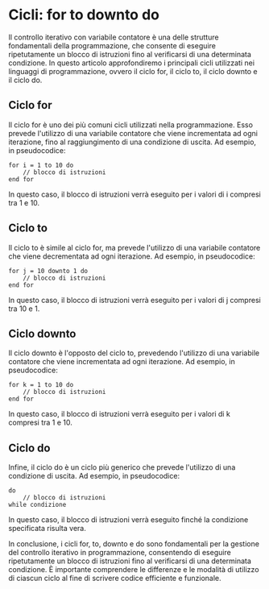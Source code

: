 # Cicli: for to downto do

Il controllo iterativo con variabile contatore è una delle strutture fondamentali della programmazione, che consente di eseguire ripetutamente un blocco di istruzioni fino al verificarsi di una determinata condizione. In questo articolo approfondiremo i principali cicli utilizzati nei linguaggi di programmazione, ovvero il ciclo for, il ciclo to, il ciclo downto e il ciclo do.

## Ciclo for

Il ciclo for è uno dei più comuni cicli utilizzati nella programmazione. Esso prevede l'utilizzo di una variabile contatore che viene incrementata ad ogni iterazione, fino al raggiungimento di una condizione di uscita. Ad esempio, in pseudocodice:

```
for i = 1 to 10 do
    // blocco di istruzioni
end for
```

In questo caso, il blocco di istruzioni verrà eseguito per i valori di i compresi tra 1 e 10.

## Ciclo to

Il ciclo to è simile al ciclo for, ma prevede l'utilizzo di una variabile contatore che viene decrementata ad ogni iterazione. Ad esempio, in pseudocodice:

```
for j = 10 downto 1 do
    // blocco di istruzioni
end for
```

In questo caso, il blocco di istruzioni verrà eseguito per i valori di j compresi tra 10 e 1.

## Ciclo downto

Il ciclo downto è l'opposto del ciclo to, prevedendo l'utilizzo di una variabile contatore che viene incrementata ad ogni iterazione. Ad esempio, in pseudocodice:

```
for k = 1 to 10 do
    // blocco di istruzioni
end for
```

In questo caso, il blocco di istruzioni verrà eseguito per i valori di k compresi tra 1 e 10.

## Ciclo do

Infine, il ciclo do è un ciclo più generico che prevede l'utilizzo di una condizione di uscita. Ad esempio, in pseudocodice:

```
do
    // blocco di istruzioni
while condizione
```

In questo caso, il blocco di istruzioni verrà eseguito finché la condizione specificata risulta vera.

In conclusione, i cicli for, to, downto e do sono fondamentali per la gestione del controllo iterativo in programmazione, consentendo di eseguire ripetutamente un blocco di istruzioni fino al verificarsi di una determinata condizione. È importante comprendere le differenze e le modalità di utilizzo di ciascun ciclo al fine di scrivere codice efficiente e funzionale.
